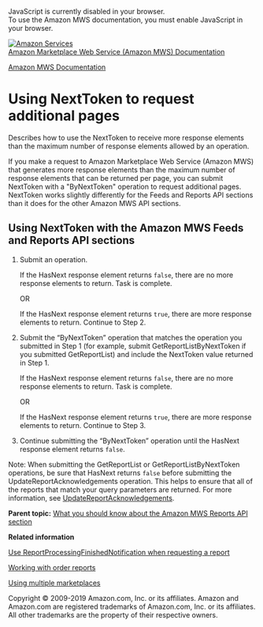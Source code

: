 <div id="MWSDX_noscript">

JavaScript is currently disabled in your browser.  
To use the Amazon MWS documentation, you must enable JavaScript in your
browser.

</div>

<div id="MWSDX_divtop">

[![Amazon
Services](https://images-na.ssl-images-amazon.com/images/G/08/mwsportal/fr_FR/amazonservices.gif
"Amazon Services")](http://services.amazon.fr)  
<span id="MWSDX_titlebar">[Amazon Marketplace Web Service (Amazon MWS)
Documentation](https://developer.amazonservices.fr/gp/mws/docs.html)</span>

</div>

<div id="MWSDX_divbottom">

<div id="MWSDX_divleft">

<div id="MWSDX_toc">

</div>

</div>

<div id="MWSDX_divright">

<div id="MWSDX_content">

<span id="MWSDX_breadcrumbs">[Amazon MWS
Documentation](https://developer.amazonservices.fr/gp/mws/docs.html)</span>

<div id="Reports_UsingNextToken" class="nested0">

# Using NextToken to request additional pages

<div class="body">

Describes how to use the <span class="keyword parmname">NextToken</span>
to receive more response elements than the maximum number of response
elements allowed by an operation.

If you make a request to <span class="ph">Amazon Marketplace Web Service
(Amazon MWS)</span> that generates more response elements than the
maximum number of response elements that can be returned per page, you
can submit <span class="keyword parmname">NextToken</span> with a
"ByNextToken" operation to request additional pages.
<span class="keyword parmname">NextToken</span> works slightly
differently for the Feeds and Reports API sections than it does for the
other Amazon MWS API sections.

<div class="section">

## Using NextToken with the Amazon MWS Feeds and Reports API sections

1.  Submit an operation.
    
    If the <span class="keyword parmname">HasNext</span> response
    element returns `false`, there are no more response elements to
    return. Task is complete.
    
    OR
    
    If the <span class="keyword parmname">HasNext</span> response
    element returns `true`, there are more response elements to return.
    Continue to Step 2.

2.  Submit the “ByNextToken” operation that matches the operation you
    submitted in Step 1 (for example, submit
    <span class="keyword apiname">GetReportListByNextToken</span> if you
    submitted <span class="keyword apiname">GetReportList</span>) and
    include the <span class="keyword parmname">NextToken</span> value
    returned in Step 1.
    
    If the <span class="keyword parmname">HasNext</span> response
    element returns `false`, there are no more response elements to
    return. Task is complete.
    
    OR
    
    If the <span class="keyword parmname">HasNext</span> response
    element returns `true`, there are more response elements to return.
    Continue to Step 3.

3.  Continue submitting the “ByNextToken” operation until the
    <span class="keyword parmname">HasNext</span> response element
    returns `false`.

<div class="note note">

<span class="notetitle">Note:</span> When submitting the
<span class="keyword apiname">GetReportList</span> or
<span class="keyword apiname">GetReportListByNextToken</span>
operations, be sure that <span class="keyword parmname">HasNext</span>
returns `false` before submitting the
<span class="keyword apiname">UpdateReportAcknowledgements</span>
operation. This helps to ensure that all of the reports that match your
query parameters are returned. For more information, see
[UpdateReportAcknowledgements](Reports_UpdateReportAcknowledgements.md "Updates the acknowledged status of one or more reports.").

</div>

</div>

</div>

<div class="related-links">

<div class="familylinks">

<div class="parentlink">

**Parent topic:** [What you should know about the Amazon MWS Reports API
section](../reports/Reports_Overview.md)

</div>

</div>

<div class="relinfo">

**Related information**  

<div>

[Use ReportProcessingFinishedNotification when requesting a
report](../reports/Reports_UseReportProcessingFinished.md)

</div>

<div>

[Working with order
reports](../reports/Reports_WorkingWithOrderReports.md "Describes how to schedule and manage order reports.")

</div>

<div>

[Using multiple
marketplaces](../reports/Reports_UsingMultipleMarketplaces.md "Describes the best practices to follow when you are registered to sell in multiple marketplaces.")

</div>

</div>

</div>

</div>

<div id="MWSDX_footer">

Copyright © 2009-2019 Amazon.com, Inc. or its affiliates. Amazon and
Amazon.com are registered trademarks of Amazon.com, Inc. or its
affiliates. All other trademarks are the property of their respective
owners.

</div>

</div>

</div>

<div style="clear: both;">

</div>

</div>
